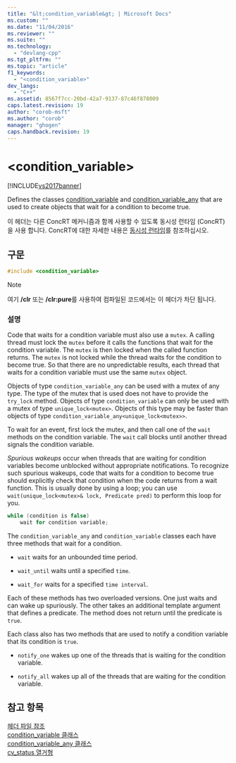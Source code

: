 ```yaml
---
title: "&lt;condition_variable&gt; | Microsoft Docs"
ms.custom: ""
ms.date: "11/04/2016"
ms.reviewer: ""
ms.suite: ""
ms.technology: 
  - "devlang-cpp"
ms.tgt_pltfrm: ""
ms.topic: "article"
f1_keywords: 
  - "<condition_variable>"
dev_langs: 
  - "C++"
ms.assetid: 8567f7cc-20bd-42a7-9137-87c46f878009
caps.latest.revision: 19
author: "corob-msft"
ms.author: "corob"
manager: "ghogen"
caps.handback.revision: 19
---
```

# &lt;condition_variable&gt;
[!INCLUDE[vs2017banner](../assembler/inline/includes/vs2017banner.md)]

Defines the classes [condition\_variable](../standard-library/condition-variable-class.md) and [condition\_variable\_any](../standard-library/condition-variable-any-class.md) that are used to create objects that wait for a condition to become true.  
  
 이 헤더는 다른 ConcRT 메커니즘과 함께 사용할 수 있도록 동시성 런타임 \(ConcRT\)을 사용 합니다.  ConcRT에 대한 자세한 내용은 [동시성 런타임](../parallel/concrt/concurrency-runtime.md)를 참조하십시오.  
  
## 구문  
  
```cpp  
#include <condition_variable>  
```  
  
> [!NOTE]
>  여기 **\/clr** 또는 **\/clr:pure**를 사용하여 컴파일된 코드에서는 이 헤더가 차단 됩니다.  
  
### 설명  
 Code that waits for a condition variable must also use a `mutex`.  A calling thread must lock the `mutex` before it calls the functions that wait for the condition variable.  The `mutex` is then locked when the called function returns.  The `mutex` is not locked while the thread waits for the condition to become true.  So that there are no unpredictable results, each thread that waits for a condition variable must use the same `mutex` object.  
  
 Objects of type `condition_variable_any` can be used with a mutex of any type.  The type of the mutex that is used does not have to provide the `try_lock` method.  Objects of type `condition_variable` can only be used with a mutex of type `unique_lock<mutex>`.  Objects of this type may be faster than objects of type `condition_variable_any<unique_lock<mutex>>`.  
  
 To wait for an event, first lock the mutex, and then call one of the `wait` methods on the condition variable.  The `wait` call blocks until another thread signals the condition variable.  
  
 *Spurious wakeups* occur when threads that are waiting for condition variables become unblocked without appropriate notifications.  To recognize such spurious wakeups, code that waits for a condition to become true should explicitly check that condition when the code returns from a wait function.  This is usually done by using a loop; you can use `wait(unique_lock<mutex>& lock, Predicate pred)` to perform this loop for you.  
  
```cpp  
while (condition is false)  
    wait for condition variable;  
```  
  
 The `condition_variable_any` and `condition_variable` classes each have three methods that wait for a condition.  
  
-   `wait` waits for an unbounded time period.  
  
-   `wait_until` waits until a specified `time`.  
  
-   `wait_for` waits for a specified `time interval`.  
  
 Each of these methods has two overloaded versions.  One just waits and can wake up spuriously.  The other takes an additional template argument that defines a predicate.  The method does not return until the predicate is `true`.  
  
 Each class also has two methods that are used to notify a condition variable that its condition is `true`.  
  
-   `notify_one` wakes up one of the threads that is waiting for the condition variable.  
  
-   `notify_all` wakes up all of the threads that are waiting for the condition variable.  
  
## 참고 항목  
 [헤더 파일 참조](../standard-library/cpp-standard-library-header-files.md)   
 [condition\_variable 클래스](../standard-library/condition-variable-class.md)   
 [condition\_variable\_any 클래스](../standard-library/condition-variable-any-class.md)   
 [cv\_status 열거형](../Topic/cv_status%20Enumeration.md)